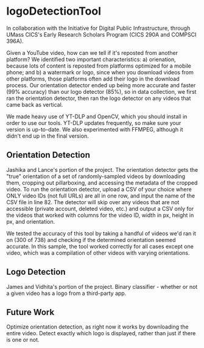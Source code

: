 # logoDetectionTool
In collaboration with the Initiative for Digital Public Infrastructure, through UMass CICS's Early Research Scholars Program (CICS 290A and COMPSCI 396A).

Given a YouTube video, how can we tell if it's reposted from another platform? We identified two important characteristics: a) orienation, because lots of content is reposted from platforms optimized for a mobile phone; and b) a watermark or logo, since when you download videos from other platforms, those platforms often add their logo in the download process. Our orientation detector ended up being more accurate and faster (99% accuracy) than our logo detector (85%), so in data collection, we first ran the orientation detector, then ran the logo detector on any videos that came back as vertical.

We made heavy use of YT-DLP and OpenCV, which you should install in order to use our tools. YT-DLP updates frequently, so make sure your version is up-to-date. We also experimented with FFMPEG, although it didn't end up in the final version.

## Orientation Detection
Jashika and Lance's portion of the project. The orientation detector gets the "true" orientation of a set of randomly-sampled videos by downloading them, cropping out pillarboxing, and accessing the metadata of the cropped video. To run the orientation detector, upload a CSV of your choice where ONLY video IDs (not full URLs) are all in one row, and input the name of the CSV file in line 82. The detector will skip over any videos that are not accessible (private account, deleted video, etc.) and output a CSV only for the videos that worked with columns for the video ID, width in px, height in px, and orientation.

We tested the accuracy of this tool by taking a handful of videos we'd ran it on (300 of 738) and checking if the determined orientation seemed accurate. In this sample, the tool worked correctly for all cases except one video, which was a compilation of other videos with varying orientations.

## Logo Detection
James and Vidhita's portion of the project. Binary classifier - whether or not a given video has a logo from a third-party app.

## Future Work
Optimize orientation detection, as right now it works by downloading the entire video. Detect exactly which logo is displayed, rather than just if there is one or not.
